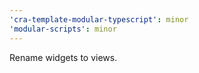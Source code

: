 ```yaml
---
'cra-template-modular-typescript': minor
'modular-scripts': minor
---
```


Rename widgets to views.
